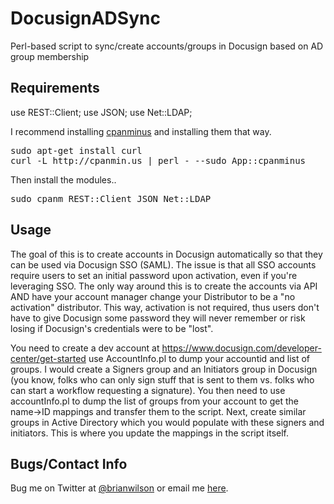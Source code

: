 DocusignADSync
=======

Perl-based script to sync/create accounts/groups in Docusign based on AD group membership

Requirements
------------
use REST::Client;
use JSON;
use Net::LDAP;

I recommend installing [cpanminus](https://github.com/miyagawa/cpanminus) and installing them that way. 
<pre>
sudo apt-get install curl
curl -L http://cpanmin.us | perl - --sudo App::cpanminus
</pre>	

Then install the modules..
<pre>
sudo cpanm REST::Client JSON Net::LDAP
</pre>

Usage
-----
The goal of this is to create accounts in Docusign automatically so that they can be used via Docusign SSO (SAML).  The issue is that all SSO accounts require users to set an initial password upon activation, even if you're leveraging SSO. The only way around this is to create the accounts via API AND have your account manager change your Distributor to be a "no activation" distributor. This way, activation is not required, thus users don't have to give Docusign some password they will never remember or risk losing if Docusign's credentials were to be "lost".  

You need to create a dev account at https://www.docusign.com/developer-center/get-started use AccountInfo.pl to dump your accountid and list of groups. I would create a Signers group and an Initiators group in Docusign (you know, folks who can only sign stuff that is sent to them vs. folks who can start a workflow requesting a signature). You then need to use accountInfo.pl to dump the list of groups from your account to get the name->ID mappings and transfer them to the script. Next, create similar groups in Active Directory which you would populate with these signers and initiators. This is where you update the mappings in the script itself. 

Bugs/Contact Info
-----------------
Bug me on Twitter at [@brianwilson](http://twitter.com/brianwilson) or email me [here](http://cronological.com/comment.php?ref=bubba).


